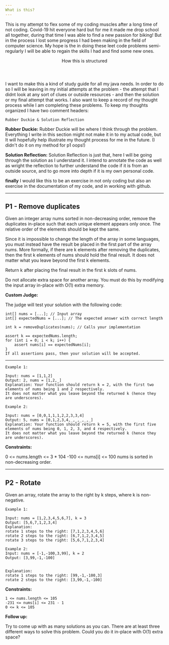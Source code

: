 ```yaml
---
What is this?
---
```


This is my attempt to flex some of my coding muscles after a long time of not coding. Covid-19 hit everyone 
hard but for me it made me drop school all together, during that time I was able to find a new passion 
for biking! But in the process I lost some progress I had been making in the field of computer science. 
My hope is the in doing these leet code problems semi-regularly I will be able to regain the skills I had
and find some new ones. 


<Header> How this is structured </Header>
I want to make this a kind of study guide for all my java needs. In order to do so I will be leaving in my 
initial attempts at the problem - the attempt that I didnt look at any sort of clues or outside resources - 
and then the solution or my final attempt that works. I also want to keep a record of my thought process while
I am completing these problems.
To keep my thoughts organized I have two comment headers:

~~~
Rubber Duckie & Solution Reflection
~~~
**Rubber Duckie:** 
Rubber Duckie will be where I think through the problem. Everything I write in this section might not make it in to my 
actual code, but It will hopefully help illustrate my thought process for me in the future. (I didn't do it on my method
for p1 oops!)


**Solution Reflection:**
Solution Reflection is just that, here I will be going through the solution as I understand it. I intend to annotate the
code as well as wright the reflection to further understand the code if it is from an outside source, and to go more 
into depth if it is my own personal code. 


**finally** I would like this to be an exercise in not only coding but also an exercise in the documentation of my code,
and in working with github. 


---
P1 - Remove duplicates
---

Given an integer array nums sorted in non-decreasing order, remove the duplicates in-place such that each unique element
appears only once. The relative order of the elements should be kept the same.

Since it is impossible to change the length of the array in some languages, you must instead have the result be placed
in the first part of the array nums. More formally, if there are k elements after removing the duplicates, then the
first k elements of nums should hold the final result. It does not matter what you leave beyond the first k elements.

Return k after placing the final result in the first k slots of nums.

Do not allocate extra space for another array. You must do this by modifying the input array in-place with O(1) extra
memory.

**Custom Judge:**

The judge will test your solution with the following code:

~~~
int[] nums = [...]; // Input array
int[] expectedNums = [...]; // The expected answer with correct length

int k = removeDuplicates(nums); // Calls your implementation

assert k == expectedNums.length;
for (int i = 0; i < k; i++) {
    assert nums[i] == expectedNums[i];
}
If all assertions pass, then your solution will be accepted.
~~~

---

~~~
Example 1:

Input: nums = [1,1,2]
Output: 2, nums = [1,2,_]
Explanation: Your function should return k = 2, with the first two elements of nums being 1 and 2 respectively.
It does not matter what you leave beyond the returned k (hence they are underscores).
~~~

~~~
Example 2:

Input: nums = [0,0,1,1,1,2,2,3,3,4]
Output: 5, nums = [0,1,2,3,4,_,_,_,_,_]
Explanation: Your function should return k = 5, with the first five elements of nums being 0, 1, 2, 3, and 4 respectively.
It does not matter what you leave beyond the returned k (hence they are underscores).
~~~

**Constraints:**

0 <= nums.length <= 3 * 104 -100 <= nums[i] <= 100 nums is sorted in non-decreasing order.

---
P2 - Rotate
---

Given an array, rotate the array to the right by k steps, where k is non-negative.

~~~
Example 1:

Input: nums = [1,2,3,4,5,6,7], k = 3
Output: [5,6,7,1,2,3,4]
Explanation:
rotate 1 steps to the right: [7,1,2,3,4,5,6]
rotate 2 steps to the right: [6,7,1,2,3,4,5]
rotate 3 steps to the right: [5,6,7,1,2,3,4]
~~~

~~~
Example 2:
Input: nums = [-1,-100,3,99], k = 2
Output: [3,99,-1,-100]


Explanation:
rotate 1 steps to the right: [99,-1,-100,3]
rotate 2 steps to the right: [3,99,-1,-100]
~~~

**Constraints:**

~~~
1 <= nums.length <= 105
-231 <= nums[i] <= 231 - 1
0 <= k <= 105
~~~

**Follow up:**

Try to come up with as many solutions as you can. There are at least three different ways to solve this problem. Could
you do it in-place with O(1) extra space?
